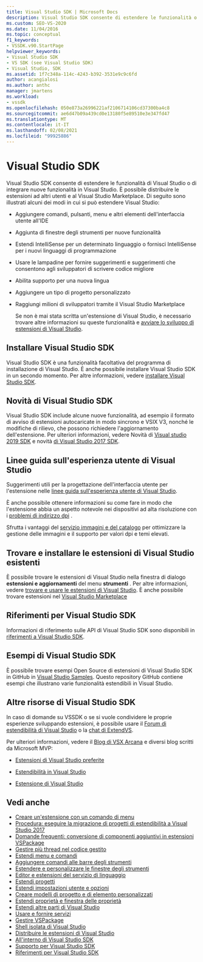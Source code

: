 ```yaml
---
title: Visual Studio SDK | Microsoft Docs
description: Visual Studio SDK consente di estendere le funzionalità o aggiungere nuove funzionalità a Visual Studio. Informazioni su alcuni dei modi in cui è possibile estendere Visual Studio.
ms.custom: SEO-VS-2020
ms.date: 11/04/2016
ms.topic: conceptual
f1_keywords:
- VSSDK.v90.StartPage
helpviewer_keywords:
- Visual Studio SDK
- VS SDK (see Visual Studio SDK)
- Visual Studio, SDK
ms.assetid: 1f7c348a-114c-4243-b392-3531e9c9c6fd
author: acangialosi
ms.author: anthc
manager: jmartens
ms.workload:
- vssdk
ms.openlocfilehash: 050e873a26996221af2106714106cd37300ba4c8
ms.sourcegitcommit: ae6d47b09a439cd0e13180f5e89510e3e347fd47
ms.translationtype: MT
ms.contentlocale: it-IT
ms.lasthandoff: 02/08/2021
ms.locfileid: "99925886"
---
```

# <a name="visual-studio-sdk"></a>Visual Studio SDK
Visual Studio SDK consente di estendere le funzionalità di Visual Studio o di integrare nuove funzionalità in Visual Studio. È possibile distribuire le estensioni ad altri utenti e al Visual Studio Marketplace. Di seguito sono illustrati alcuni dei modi in cui si può estendere Visual Studio:

- Aggiungere comandi, pulsanti, menu e altri elementi dell'interfaccia utente all'IDE

- Aggiunta di finestre degli strumenti per nuove funzionalità

- Estendi IntelliSense per un determinato linguaggio o fornisci IntelliSense per i nuovi linguaggi di programmazione

- Usare le lampadine per fornire suggerimenti e suggerimenti che consentono agli sviluppatori di scrivere codice migliore

- Abilita supporto per una nuova lingua

- Aggiungere un tipo di progetto personalizzato

- Raggiungi milioni di sviluppatori tramite il Visual Studio Marketplace

  Se non è mai stata scritta un'estensione di Visual Studio, è necessario trovare altre informazioni su queste funzionalità e [avviare lo sviluppo di estensioni di Visual Studio](../extensibility/starting-to-develop-visual-studio-extensions.md).

## <a name="install-the-visual-studio-sdk"></a>Installare Visual Studio SDK
 Visual Studio SDK è una funzionalità facoltativa del programma di installazione di Visual Studio. È anche possibile installare Visual Studio SDK in un secondo momento. Per altre informazioni, vedere [installare Visual Studio SDK](../extensibility/installing-the-visual-studio-sdk.md).

## <a name="whats-new-in-the-visual-studio-sdk"></a>Novità di Visual Studio SDK
 Visual Studio SDK include alcune nuove funzionalità, ad esempio il formato di avviso di estensioni autocaricate in modo sincrono e VSIX V3, nonché le modifiche di rilievo, che possono richiedere l'aggiornamento dell'estensione. Per ulteriori informazioni, vedere Novità di [Visual studio 2019 SDK](../extensibility/whats-new-visual-studio-2019-sdk.md) e novità [di Visual Studio 2017 SDK](../extensibility/what-s-new-in-the-visual-studio-2017-sdk.md).

## <a name="visual-studio-user-experience-guidelines"></a>Linee guida sull'esperienza utente di Visual Studio
 Suggerimenti utili per la progettazione dell'interfaccia utente per l'estensione nelle [linee guida sull'esperienza utente di Visual Studio](../extensibility/ux-guidelines/visual-studio-user-experience-guidelines.md).

 È anche possibile ottenere informazioni su come fare in modo che l'estensione abbia un aspetto notevole nei dispositivi ad alta risoluzione con i [problemi di indirizzo dpi](../extensibility/addressing-dpi-issues2.md) .

 Sfrutta i vantaggi del [servizio immagini e del catalogo](../extensibility/image-service-and-catalog.md) per ottimizzare la gestione delle immagini e il supporto per valori dpi e temi elevati.

## <a name="find-and-install-existing-visual-studio-extensions"></a>Trovare e installare le estensioni di Visual Studio esistenti
 È possibile trovare le estensioni di Visual Studio nella finestra di dialogo **estensioni e aggiornamenti** del menu **strumenti** . Per altre informazioni, vedere [trovare e usare le estensioni di Visual Studio](../ide/finding-and-using-visual-studio-extensions.md). È anche possibile trovare estensioni nel [Visual Studio Marketplace](https://marketplace.visualstudio.com/)

## <a name="visual-studio-sdk-reference"></a>Riferimenti per Visual Studio SDK
 Informazioni di riferimento sulle API di Visual Studio SDK sono disponibili in [riferimenti a Visual Studio SDK](../extensibility/visual-studio-sdk-reference.md).

## <a name="visual-studio-sdk-samples"></a>Esempi di Visual Studio SDK
 È possibile trovare esempi Open Source di estensioni di Visual Studio SDK in GitHub in [Visual Studio Samples](https://github.com/Microsoft/VSSDK-Extensibility-Samples). Questo repository GitHub contiene esempi che illustrano varie funzionalità estendibili in Visual Studio.

## <a name="other-visual-studio-sdk-resources"></a>Altre risorse di Visual Studio SDK
 In caso di domande su VSSDK o se si vuole condividere le proprie esperienze sviluppando estensioni, è possibile usare il [Forum di estendibilità di Visual Studio](https://social.msdn.microsoft.com/Forums/vstudio/home?forum=vsx) o la [chat di ExtendVS](https://gitter.im/Microsoft/extendvs).

 Per ulteriori informazioni, vedere il [Blog di VSX Arcana](/archive/blogs/vsx/) e diversi blog scritti da Microsoft MVP:

- [Estensioni di Visual Studio preferite](https://scottdorman.blog/2014/10/05/favorite-visual-studio-extensions/)

- [Estendibilità in Visual Studio](http://www.visualstudioextensibility.com/overview/vs/)

- [Estensione di Visual Studio](https://blog.slaks.net/2013-10-18/extending-visual-studio-part-1-getting-started/)

## <a name="see-also"></a>Vedi anche

- [Creare un'estensione con un comando di menu](../extensibility/creating-an-extension-with-a-menu-command.md)
- [Procedura: eseguire la migrazione di progetti di estendibilità a Visual Studio 2017](../extensibility/how-to-migrate-extensibility-projects-to-visual-studio-2017.md)
- [Domande frequenti: conversione di componenti aggiuntivi in estensioni VSPackage](/previous-versions/visualstudio/visual-studio-2015/extensibility/faq-converting-add-ins-to-vspackage-extensions?preserve-view=true&view=vs-2015)
- [Gestire più thread nel codice gestito](../extensibility/managing-multiple-threads-in-managed-code.md)
- [Estendi menu e comandi](../extensibility/extending-menus-and-commands.md)
- [Aggiungere comandi alle barre degli strumenti](../extensibility/adding-commands-to-toolbars.md)
- [Estendere e personalizzare le finestre degli strumenti](../extensibility/extending-and-customizing-tool-windows.md)
- [Editor e estensioni del servizio di linguaggio](../extensibility/editor-and-language-service-extensions.md)
- [Estendi progetti](../extensibility/extending-projects.md)
- [Estendi impostazioni utente e opzioni](../extensibility/extending-user-settings-and-options.md)
- [Creare modelli di progetto e di elemento personalizzati](../extensibility/creating-custom-project-and-item-templates.md)
- [Estendi proprietà e finestra delle proprietà](../extensibility/extending-properties-and-the-property-window.md)
- [Estendi altre parti di Visual Studio](../extensibility/extending-other-parts-of-visual-studio.md)
- [Usare e fornire servizi](../extensibility/using-and-providing-services.md)
- [Gestire VSPackage](../extensibility/managing-vspackages.md)
- [Shell isolata di Visual Studio](https://visualstudio.microsoft.com/vs/older-downloads/isolated-shell/)
- [Distribuire le estensioni di Visual Studio](../extensibility/shipping-visual-studio-extensions.md)
- [All'interno di Visual Studio SDK](../extensibility/internals/inside-the-visual-studio-sdk.md)
- [Supporto per Visual Studio SDK](../extensibility/support-for-the-visual-studio-sdk.md)
- [Riferimenti per Visual Studio SDK](../extensibility/visual-studio-sdk-reference.md)